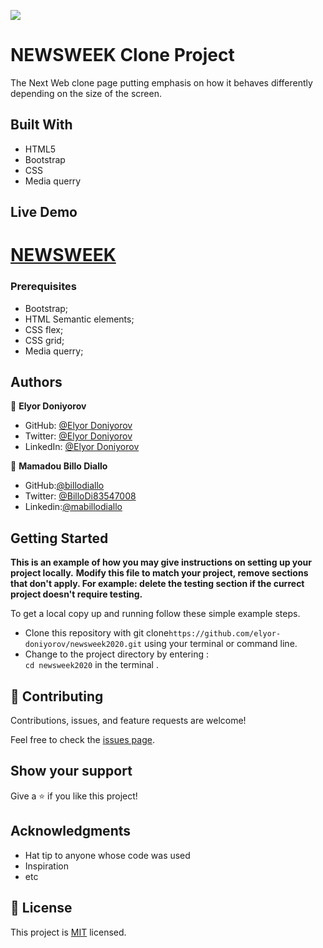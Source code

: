 ![](https://img.shields.io/badge/Microverse-blueviolet)

# NEWSWEEK Clone Project

The Next Web clone page putting emphasis on how it behaves differently depending on the size of the screen.

## Built With

- HTML5
- Bootstrap
- CSS
- Media querry


## Live Demo

[NEWSWEEK](https://rawcdn.githack.com/elyor-doniyorov/newsweek2020/9a17beeb11bb82489243d6449fa95686b79e74f2/index.html)
=======


### Prerequisites

-  Bootstrap;
-  HTML Semantic elements;
-  CSS flex;
-  CSS grid;
-  Media querry;


## Authors

👤 **Elyor Doniyorov**

- GitHub: [@Elyor Doniyorov](https://github.com/elyor-doniyorov)
- Twitter: [@Elyor Doniyorov](https://twitter.com/elyor-doniyorov)
- LinkedIn: [@Elyor Doniyorov](https://www.linkedin.com/in/elyor-doniyorov)

👤 **Mamadou Billo Diallo**


- GitHub:[@billodiallo](https://github.com/billodiallo)
- Twitter: [@BilloDi83547008](https://twitter.com/BilloDi83547008)
- Linkedin:[@mabillodiallo](https://www.linkedin.com/in/mabillodiallo/)

## Getting Started

**This is an example of how you may give instructions on setting up your project locally.**
**Modify this file to match your project, remove sections that don't apply. For example: delete the testing section if the currect project doesn't require testing.**


To get a local copy up and running follow these simple example steps.
- Clone this repository with git clone```https://github.com/elyor-doniyorov/newsweek2020.git``` using your terminal or command line.
- Change to the project directory by entering : <br>
```cd newsweek2020``` in the terminal .

## 🤝 Contributing

Contributions, issues, and feature requests are welcome!

Feel free to check the [issues page](issues/).

## Show your support

Give a ⭐️ if you like this project!

## Acknowledgments

- Hat tip to anyone whose code was used
- Inspiration
- etc

## 📝 License

This project is [MIT](https://choosealicense.com/licenses/mit/) licensed.
